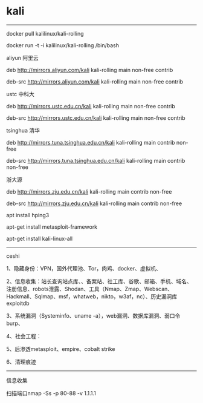 # kali

---

docker pull kalilinux/kali-rolling

docker run -t -i kalilinux/kali-rolling /bin/bash

aliyun 阿里云 

deb http://mirrors.aliyun.com/kali kali-rolling main non-free contrib 

deb-src http://mirrors.aliyun.com/kali kali-rolling main non-free contrib 

ustc 中科大 

deb http://mirrors.ustc.edu.cn/kali kali-rolling main non-free contrib 

deb-src http://mirrors.ustc.edu.cn/kali kali-rolling main non-free contrib 

tsinghua 清华

deb http://mirrors.tuna.tsinghua.edu.cn/kali kali-rolling main contrib non-free

deb-src http://mirrors.tuna.tsinghua.edu.cn/kali kali-rolling main contrib non-free

浙大源

deb http://mirrors.zju.edu.cn/kali kali-rolling main contrib non-free

deb-src http://mirrors.zju.edu.cn/kali kali-rolling main contrib non-free

apt install hping3

apt-get install metasploit-framework

apt-get install kali-linux-all	

---

ceshi 

1、隐藏身份：VPN，国外代理池、Tor，肉鸡、docker、虚拟机、

2、信息收集：站长查询站点库、、备案站、社工库、谷歌、邮箱、手机、域名、注册信息、robots泄露、Shodan、工具（Nmap、Zmap、Webscan、Hackmall、Sqlmap、msf，whatweb，nikto，w3af，nc）、历史漏洞库exploitdb

3、系统漏洞（Systeminfo、uname -a），web漏洞、数据库漏洞、弱口令burp、

4、社会工程：

5、后渗透metasploit、empire、cobalt strike

6、清理痕迹

---
信息收集

扫描端口nmap -Ss  -p 80-88 -v 1.1.1.1